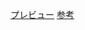 [プレビュー](http://tenshipure.github.io/Markup/02-sandbox/10-dropdown-menu/index.html)
[参考](http://www.finefinefine.jp/web/kiji1581/)
